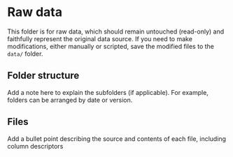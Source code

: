 # Raw data
This folder is for raw data, which should remain untouched (read-only) and faithfully represent the original data source. If you need to make modifications, either manually or scripted, save the modified files to the `data/` folder.

## Folder structure
Add a note here to explain the subfolders (if applicable). For example, folders can be arranged by date or version.

## Files
Add a bullet point describing the source and contents of each file, including column descriptors
